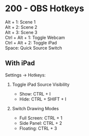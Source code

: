 # 200 - OBS Hotkeys

Alt + 1: Scene 1<br/>
Alt + 2: Scene 2<br/>
Alt + 3: Scene 3<br/>
Ctrl + Alt + 1: Toggle Webcam<br/>
Ctrl + Alt + 2: Toggle iPad<br/>
Space: Quick Source Switch<br/>

## With iPad

Settings → Hotkeys:<br />

1. Toggle iPad Source Visibility
   - Show: CTRL + I
   - Hide: CTRL + SHIFT + I

2. Switch Drawing Modes
   - Full Screen: CTRL + 1
   - Side Panel: CTRL + 2
   - Floating: CTRL + 3
